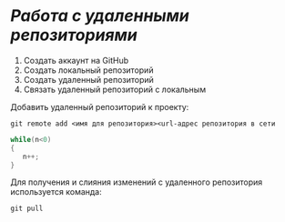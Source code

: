 # ***Работа с удаленными репозиториями***
1. Создать аккаунт на GitHub
2. Создать локальный репозиторий
3. Создать удаленный репозиторий
4. Связать удаленный репозиторий с локальным

Добавить удаленный репозиторий к проекту:
```
git remote add <имя для репозитория><url-адрес репозитория в сети
```
```C#
while(n<0)
{
   n++;
}
``` 
Для получения и слияния изменений с удаленного репозитория используется команда:
```
git pull
```
